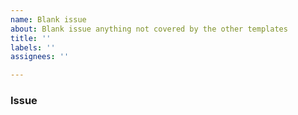 ```yaml
---
name: Blank issue
about: Blank issue anything not covered by the other templates
title: ''
labels: ''
assignees: ''

---
```


### Issue
<!-- Description of the issue -->
